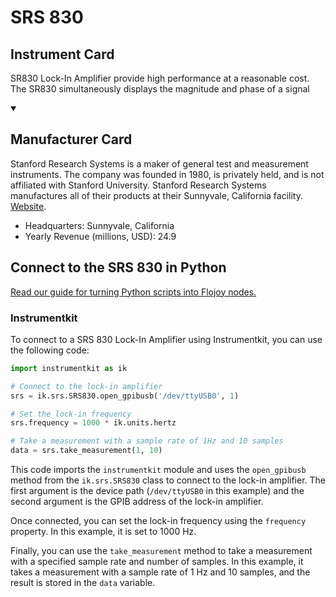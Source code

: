 
# SRS 830

## Instrument Card

SR830 Lock-In Amplifier provide high performance at a reasonable cost. The SR830 simultaneously displays the magnitude and phase of a signal

<details open>
<summary><h2>Manufacturer Card</h2></summary>
Stanford Research Systems is a maker of general test and measurement instruments. The company was founded in 1980, is privately held, and is not affiliated with Stanford University. Stanford Research Systems manufactures all of their products at their Sunnyvale, California facility. <a href=https://www.thinksrs.com/index.html>Website</a>.

<ul>
  <li>Headquarters: Sunnyvale, California</li>
  <li>Yearly Revenue (millions, USD): 24.9</li>
</ul>
</details>

## Connect to the SRS 830 in Python

[Read our guide for turning Python scripts into Flojoy nodes.](https://docs.flojoy.ai/custom-nodes/creating-custom-node/)


### Instrumentkit

To connect to a SRS 830 Lock-In Amplifier using Instrumentkit, you can use the following code:

```python
import instrumentkit as ik

# Connect to the lock-in amplifier
srs = ik.srs.SRS830.open_gpibusb('/dev/ttyUSB0', 1)

# Set the lock-in frequency
srs.frequency = 1000 * ik.units.hertz

# Take a measurement with a sample rate of 1Hz and 10 samples
data = srs.take_measurement(1, 10)
```

This code imports the `instrumentkit` module and uses the `open_gpibusb` method from the `ik.srs.SRS830` class to connect to the lock-in amplifier. The first argument is the device path (`/dev/ttyUSB0` in this example) and the second argument is the GPIB address of the lock-in amplifier.

Once connected, you can set the lock-in frequency using the `frequency` property. In this example, it is set to 1000 Hz.

Finally, you can use the `take_measurement` method to take a measurement with a specified sample rate and number of samples. In this example, it takes a measurement with a sample rate of 1 Hz and 10 samples, and the result is stored in the `data` variable.

